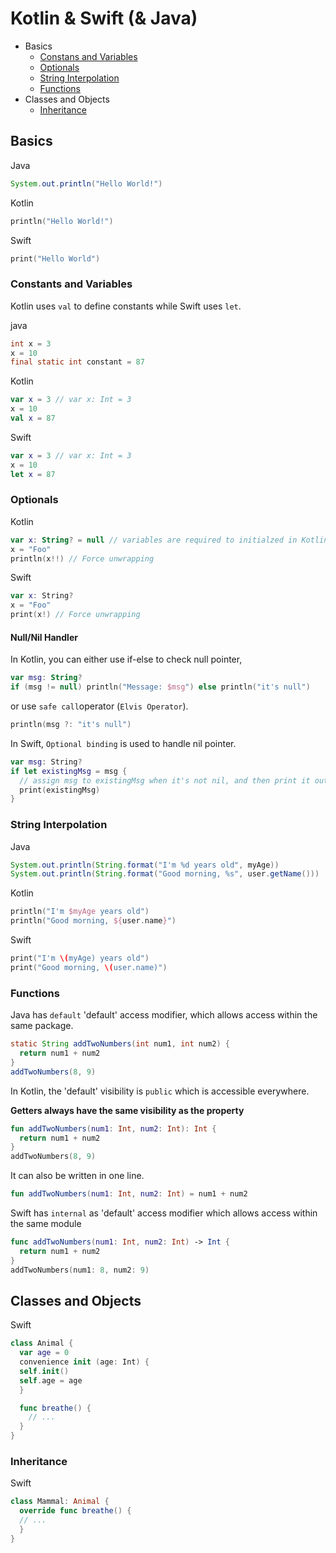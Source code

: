 # Kotlin & Swift (& Java) 

- Basics
	- [Constans and Variables](https://github.com/Chun-Chieh/LearningNotes#constants-and-variables)
	- [Optionals](https://github.com/Chun-Chieh/LearningNotes#optionals)
	- [String Interpolation](https://github.com/Chun-Chieh/LearningNotes#string-interpolation)
	- [Functions](https://github.com/Chun-Chieh/LearningNotes#functions)
- Classes and Objects
	- [Inheritance](https://github.com/Chun-Chieh/LearningNotes#inheritance)

## Basics

Java
```java
System.out.println("Hello World!")
```
Kotlin
```kotlin
println("Hello World!")
```
Swift
```Swift
print("Hello World")
```

### Constants and Variables
Kotlin uses ```val``` to define constants while Swift uses ```let```.

java
```java
int x = 3
x = 10
final static int constant = 87
```
Kotlin
```kotlin
var x = 3 // var x: Int = 3
x = 10
val x = 87
```
Swift
```swift
var x = 3 // var x: Int = 3
x = 10
let x = 87
```

### Optionals
Kotlin
```kotlin
var x: String? = null // variables are required to initialzed in Kotlin
x = "Foo"
println(x!!) // Force unwrapping
```
Swift
```swift
var x: String?
x = "Foo"
print(x!) // Force unwrapping
```
#### Null/Nil Handler
In Kotlin, you can either use if-else to check null pointer,
```kotlin
var msg: String?
if (msg != null) println("Message: $msg") else println("it's null")
```
or use ```safe call```operator (```Elvis Operator```).
```kotlin
println(msg ?: "it's null")
```

In Swift, ```Optional binding``` is used to handle nil pointer.
```swift
var msg: String?
if let existingMsg = msg {
  // assign msg to existingMsg when it's not nil, and then print it out
  print(existingMsg)
}
```

### String Interpolation

Java
```java
System.out.println(String.format("I'm %d years old", myAge))
System.out.println(String.format("Good morning, %s", user.getName()))
```
Kotlin
```kotlin
println("I'm $myAge years old")
println("Good morning, ${user.name}")
```
Swift
```swift
print("I'm \(myAge) years old")
print("Good morning, \(user.name)")
```

### Functions

Java has ```default``` 'default' access modifier, which allows access within the same package.

```java
static String addTwoNumbers(int num1, int num2) {
  return num1 + num2
}
addTwoNumbers(8, 9)
```

In Kotlin, the 'default' visibility is ```public``` which is accessible everywhere.

**Getters always have the same visibility as the property**

```kotlin
fun addTwoNumbers(num1: Int, num2: Int): Int {
  return num1 + num2
}
addTwoNumbers(8, 9)
```
It can also be written in one line.
```kotlin
fun addTwoNumbers(num1: Int, num2: Int) = num1 + num2
```

Swift has ```internal``` as 'default' access modifier which allows access within the same module

```swift
func addTwoNumbers(num1: Int, num2: Int) -> Int {
  return num1 + num2
}
addTwoNumbers(num1: 8, num2: 9)
```

## Classes and Objects
Swift
```swift
class Animal {
  var age = 0
  convenience init (age: Int) {
  self.init()
  self.age = age
  }

  func breathe() {
	// ...
  }
}
```

### Inheritance

Swift
```swift
class Mammal: Animal {
  override func breathe() {
  // ...
  }
}
```

